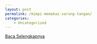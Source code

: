 ```yaml
---
layout: post
permalink: /mimpi-memakai-sarung-tangan/
categories:
    - Uncategorized
---
```


[Baca Selengkapnya](/05)